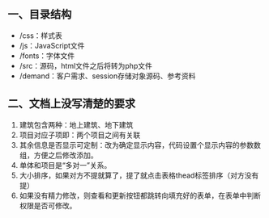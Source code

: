 ## 一、目录结构
- /css：样式表
- /js：JavaScript文件
- /fonts：字体文件
- /src：源码，html文件之后将转为php文件
- /demand：客户需求、session存储对象源码、参考资料


## 二、文档上没写清楚的要求
1. 建筑包含两种：地上建筑、地下建筑
2. 项目对应子项即：两个项目之间有关联
3. 其余信息是否显示可定制：改为确定显示内容，代码设置个显示内容的参数数组，方便之后修改添加。
4. 单体和项目是“多对一”关系。
5. 大小排序，如果对方不提就算了，提了就点击表格thead标签排序（对方没有提）
6. 如果没有精力修改，则查看和更新按钮都跳转向填充好的表单，在表单中判断权限是否可修改。